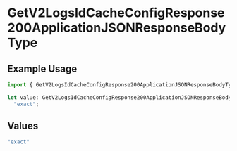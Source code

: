 # GetV2LogsIdCacheConfigResponse200ApplicationJSONResponseBodyType

## Example Usage

```typescript
import { GetV2LogsIdCacheConfigResponse200ApplicationJSONResponseBodyType } from "orq-poc-typescript-multi-env-version/models/operations";

let value: GetV2LogsIdCacheConfigResponse200ApplicationJSONResponseBodyType =
  "exact";
```

## Values

```typescript
"exact"
```